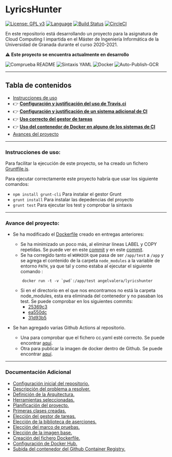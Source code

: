 # LyricsHunter

[![License: GPL v3](https://img.shields.io/badge/License-GPLv3-blue.svg)](https://www.gnu.org/licenses/gpl-3.0) [![Language](https://img.shields.io/badge/node.js%20-%2343853D.svg?&logo=node.js&logoColor=white)](https://nodejs.org/es/) [![Build Status](https://travis-ci.com/AngelValera/LyricsHunter.svg?branch=main)](https://travis-ci.com/AngelValera/LyricsHunter) [![CircleCI](https://circleci.com/gh/AngelValera/LyricsHunter.svg?style=svg)](https://circleci.com/gh/AngelValera/LyricsHunter)

En este repositorio está desarrollando un proyecto para la asignatura
de Cloud Computing I impartida en el Máster de Ingeniería Informática
de la Universidad de Granada durante el curso 2020-2021.

:warning: **Este proyecto se encuentra actualmente en desarrollo**

![Comprueba README](https://github.com/AngelValera/LyricsHunter/workflows/Comprueba%20README/badge.svg) ![Sintaxis YAML](https://github.com/AngelValera/LyricsHunter/workflows/Sintaxis%20YAML/badge.svg) ![Docker](https://github.com/AngelValera/LyricsHunter/workflows/Docker/badge.svg) ![Auto-Publish-GCR](https://github.com/AngelValera/LyricsHunter/workflows/Auto-Publish-GCR/badge.svg)

---
## Tabla de contenidos

<!-- * :point_right: **[](Doc/)** -->

* [Instrucciones de uso](#instrucciones-de-uso)
* :point_right: **[Configuración y justificación del uso de Travis.ci](Doc/H4/justificacion_Travis.md)**
* :point_right: **[Configuración y justificación de un sistema adicional de CI](Doc/H4/CI_Adicional.md)**
* :point_right: **[Uso correcto del gestor de tareas](Doc/H4/correcto_Uso_GT.md)**
* :point_right: **[Uso del contenedor de Docker en alguno de los sistemas de CI](Doc/H4/correcto_Uso_Docker.md)**
* [Avances del proyecto](#avance-del-proyecto)

---
### Instrucciones de uso:

Para facilitar la ejecución de este proyecto, se ha creado un fichero [Gruntfile.js](Gruntfile.js).

Para ejecutar correctamente este proyecto habría que usar los siguiente comandos:

- `npm install grunt-cli`  Para instalar el gestor Grunt
- `grunt install` Para instalar las depedencias del proyecto
- `grunt test` Para ejecutar los test y comprobar la sintaxis

---
### Avance del proyecto:

- Se ha modificado el [Dockerfile](Dockerfile) creado en entregas anteriores:
  - Se ha minimizado un poco más, al eliminar líneas LABEL y COPY repetidas. Se puede ver en este  [commit](https://github.com/AngelValera/LyricsHunter/commit/4084fb416e4513cf799b0c5d23df90fe1c9bd0bb) y en este [commit](https://github.com/AngelValera/LyricsHunter/commit/577413efc72b7ccb1f648652d7f317595634245c). 
  - Se ha corregido tanto el `WORKDIR` que pasa de ser `/app/test` a `/app` y se agrega el contenido de la carpeta `node_modules` a la variable de entorno `PATH`, ya que tal y como estaba al ejecutar el siguiente comando :
  ```shell
      docker run -t -v `pwd`:/app/test angelvalera/lyricshunter
  ``` 
    - Si en el directorio en el que nos encontramos no está la carpeta node_modules, esta era eliminada del contenedor y no pasaban los test. Se puede comprobar en los siguientes commits:
      - [25369c3](https://github.com/AngelValera/LyricsHunter/commit/31d93b5f1c1d6b93e6ff6f038454d8419560d265)
      - [ea550dc](https://github.com/AngelValera/LyricsHunter/commit/ea550dc3e2f6a080fd9a8e99e6ad5a2941d765bf)
      - [31d93b5](https://github.com/AngelValera/LyricsHunter/commit/31d93b5f1c1d6b93e6ff6f038454d8419560d265)
      

- Se han agregado varias Github Actions al repositorio. 
  - Una para comprobar que el fichero cc.yaml esté correcto. Se puede encontrar [aquí](.github/workflows/check-yaml.yaml).
  - Otra para publicar la imagen de docker dentro de Github. Se puede encontrar [aquí](.github/workflows/docker-publish.yml). 
 
---
### Documentación Adicional

* [Configuración inicial del repositorio.](Doc/H0/Configuracion_Inicial.md)
* [Descripción del problema a resolver.](Doc//H0/Descripcion_Problema.md) 
* [Definición de la Arquitectura.](Doc/H1/Arquitectura.md)
* [Herramientas seleccionadas.](Doc/H1/Herramientas.md)
* [Planificación del proyecto.](Doc/H1/Planificacion.md)
* [Primeras clases creadas.](Doc/H1/Clases.md)
* [Elección del gestor de tareas.](Doc/H2/Eleccion_GestorTareas.md)
* [Elección de la biblioteca de aserciones.](Doc/H2/Eleccion_Bib_Aserciones.md)
* [Elección del marco de pruebas.](Doc/H2/Eleccion_MarcoPruebas.md)
* [Elección de la imagen base.](Doc/H3/Eleccion_ImagenBase.md)
* [Creación del fichero Dockerfile.](Doc/H3/Creacion_Dockerfile.md)
* [Configuración de Docker Hub.](Doc/H3/Configuracion_DockerHub.md)
* [Subida del contenedor del Github Container Registry.](Doc/H3/Configuracion_GCR.md)

